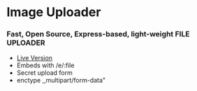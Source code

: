 # Image Uploader

### Fast, Open Source, Express-based, light-weight FILE UPLOADER

- [Live Version](https://f.hxnrycz.xyz/)
- Embeds with /e/:file
- Secret upload form
- enctype ,,multipart/form-data"